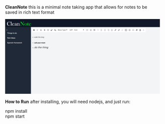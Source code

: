 **CleanNote**
this is a minimal note taking app that allows for notes to be saved in rich text format

![image info](./demo.png)

**How to Run**
after installing, you will need nodejs, and just run:

<div>
    npm install <br>
    npm start
</div>